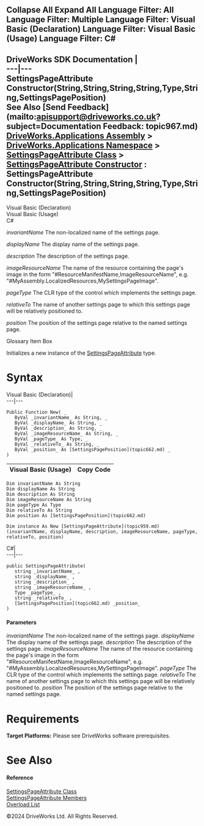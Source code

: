        

 Collapse All Expand All  Language Filter: All  Language Filter: Multiple  Language Filter: Visual Basic (Declaration) Language Filter: Visual Basic (Usage) Language Filter: C#  
---  
DriveWorks SDK Documentation  |   
---|---  
SettingsPageAttribute Constructor(String,String,String,String,Type,String,SettingsPagePosition)   
See Also [Send Feedback](mailto:apisupport@driveworks.co.uk?subject=Documentation Feedback: topic967.md)  
[DriveWorks.Applications Assembly](topic13.md) > [DriveWorks.Applications Namespace](topic16.md) > [SettingsPageAttribute Class](topic959.md) > [SettingsPageAttribute Constructor](topic965.md) : SettingsPageAttribute Constructor(String,String,String,String,Type,String,SettingsPagePosition)  
---  
  
Visual Basic (Declaration)    
Visual Basic (Usage)    
C# 

_invariantName_
    The non-localized name of the settings page.

_displayName_
    The display name of the settings page.

_description_
    The description of the settings page.

_imageResourceName_
    The name of the resource containing the page's image in the form "#ResourceManifestName,ImageResourceName", e.g. "#MyAssembly.LocalizedResources,MySettingsPageImage".

_pageType_
    The CLR type of the control which implements the settings page.

_relativeTo_
    The name of another settings page to which this settings page will be relatively positioned to.

_position_
    The position of the settings page relative to the named settings page.

Glossary Item Box

Initializes a new instance of the [SettingsPageAttribute](topic959.md) type. 

# Syntax

Visual Basic (Declaration)|   
---|---  
      
    
    Public Function New( _
       ByVal _invariantName_ As String, _
       ByVal _displayName_ As String, _
       ByVal _description_ As String, _
       ByVal _imageResourceName_ As String, _
       ByVal _pageType_ As Type, _
       ByVal _relativeTo_ As String, _
       ByVal _position_ As [SettingsPagePosition](topic662.md) _
    )  
  
Visual Basic (Usage)| Copy Code  
---|---  
      
    
    Dim invariantName As String
    Dim displayName As String
    Dim description As String
    Dim imageResourceName As String
    Dim pageType As Type
    Dim relativeTo As String
    Dim position As [SettingsPagePosition](topic662.md)
     
    Dim instance As New [SettingsPageAttribute](topic959.md)(invariantName, displayName, description, imageResourceName, pageType, relativeTo, position)  
  
C#|   
---|---  
      
    
    public SettingsPageAttribute( 
       string _invariantName_ ,
       string _displayName_ ,
       string _description_ ,
       string _imageResourceName_ ,
       Type _pageType_ ,
       string _relativeTo_ ,
       [SettingsPagePosition](topic662.md) _position_
    )  
  
#### Parameters

 _invariantName_
    The non-localized name of the settings page.
_displayName_
    The display name of the settings page.
_description_
    The description of the settings page.
_imageResourceName_
    The name of the resource containing the page's image in the form "#ResourceManifestName,ImageResourceName", e.g. "#MyAssembly.LocalizedResources,MySettingsPageImage".
_pageType_
    The CLR type of the control which implements the settings page.
_relativeTo_
    The name of another settings page to which this settings page will be relatively positioned to.
_position_
    The position of the settings page relative to the named settings page.

# Requirements

**Target Platforms:** Please see DriveWorks software prerequisites.

# See Also

#### Reference

[SettingsPageAttribute Class](topic959.md)   
[SettingsPageAttribute Members](topic960.md)   
[Overload List](topic965.md)

©2024 DriveWorks Ltd. All Rights Reserved.
